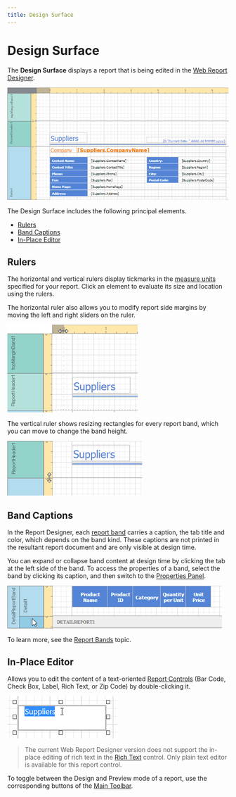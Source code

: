 ```yaml
---
title: Design Surface
---
```

# Design Surface
The **Design Surface** displays a report that is being edited in the [Web Report Designer](../../../../interface-elements-for-web/articles/report-designer.md).

![web-designer-surface](../../../images/Img24600.png)

The Design Surface includes the following principal elements.
* [Rulers](#rulers)
* [Band Captions](#bandcaptions)
* [In-Place Editor](#inplaceeditor)

## <a name="rulers"/>Rulers
The horizontal and vertical rulers display tickmarks in the [measure units](../../../../interface-elements-for-web/articles/report-designer/creating-reports/basic-operations/change-measurement-units-of-a-report.md) specified for your report. Click an element to evaluate its size and location using the rulers.

The horizontal ruler also allows you to modify report side margins by moving the left and right sliders on the ruler.

![web-designer-surface-horizontal-ruler](../../../images/Img24593.png)

The vertical ruler shows resizing rectangles for every report band, which you can move to change the band height.

![web-designer-surface-vertical-ruler](../../../images/Img24594.png)

## <a name="bandcaptions"/>Band Captions
In the Report Designer, each [report band](../../../../interface-elements-for-web/articles/report-designer/report-elements/report-bands.md) carries a caption, the tab title and color, which depends on the band kind. These captions are not printed in the resultant report document and are only visible at design time.

You can expand or collapse band content at design time by clicking the tab at the left side of the band. To access the properties of a band, select the band by clicking its caption, and then switch to the [Properties Panel](../../../../interface-elements-for-web/articles/report-designer/interface-elements/properties-panel.md).

![web-designer-surface-band](../../../images/Img24598.png)

To learn more, see the [Report Bands](../../../../interface-elements-for-web/articles/report-designer/report-elements/report-bands.md) topic.

## <a name="inplaceeditor"/>In-Place Editor
Allows you to edit the content of a text-oriented [Report Controls](../../../../interface-elements-for-web/articles/report-designer/report-elements/report-controls.md) (Bar Code, Check Box, Label, Rich Text, or Zip Code) by double-clicking it.

![web-designer-surface-in-place-editor](../../../images/Img24599.png)

> The current Web Report Designer version does not support the in-place editing of rich text in the [Rich Text](../../../../interface-elements-for-web/articles/report-designer/report-elements/report-controls.md) control. Only plain text editor is available for this report control.

To toggle between the Design and Preview mode of a report, use the corresponding buttons of the [Main Toolbar](../../../../interface-elements-for-web/articles/report-designer/interface-elements/main-toolbar.md).
